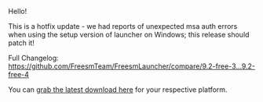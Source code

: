 [//]: # (link: "")
[//]: # (id: "")

<p>Hello!</p> <p>This is a hotfix update - we had reports of unexpected msa auth errors when using the setup version of launcher on Windows; this release should patch it!</p> <p>Full Changelog: <a href="https://github.com/FreesmTeam/FreesmLauncher/compare/9.2-free-3...9.2-free-4">https://github.com/FreesmTeam/FreesmLauncher/compare/9.2-free-3...9.2-free-4</a></p> <p>You can <a href="https://freesmlauncher.windstone.space/downloads">grab the latest download here</a> for your respective platform.</p> 
